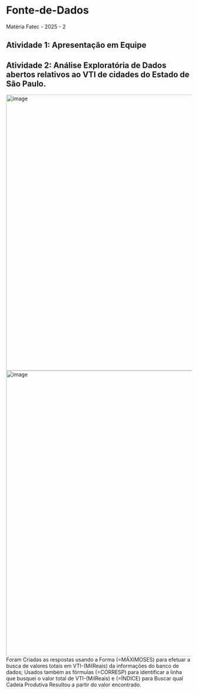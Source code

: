 # Fonte-de-Dados
Matéria Fatec - 2025 - 2
## Atividade 1: Apresentação em Equipe

## Atividade 2: Análise Exploratória de Dados abertos relativos ao VTI de cidades do Estado de São Paulo.
<img width="1914" height="748" alt="image" src="https://github.com/user-attachments/assets/dbcaedb9-83fb-4b4c-949d-d43e64c9b10e" />
<img width="1919" height="775" alt="image" src="https://github.com/user-attachments/assets/937b2226-1d93-46b6-9271-d393222839ee" />
Foram Criadas as respostas usando a Forma (=MÁXIMOSES) para efetuar a busca de valores totais em VTI-(MilReais) da informações do banco de dados; Usados também as fórmulas (=CORRESP) para identificar a linha que busquei o valor total de VTI-(MilReais) e (=ÍNDICE) para Buscar qual Cadeia Produtiva Resultou a partir do valor encontrado.
